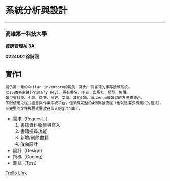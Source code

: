 # 系統分析與設計 #

----------

### 高雄第一科技大學 ###

**資訊管理系 3A**

**0224001 徐詩涵**


## 實作1 ##
    請仿第一章的Guitar inventory的範例，寫出一個書籍的庫存搜尋系統。
	以ISBN為主鍵(Primary Key)，需有書名，作者，出版社，類型，售價。
    類型有科技、小說、商管、歷史、文學、其他6類，須以enum或類似的方法來表示。
    不限使用之程式語言與作業系統平台，但須有完整的4個開發流程（也就是需要有測試的程式）。
    ※完整的文件與程式需放在個人的github上。

- 需求（Requests）
	1. 書籍資料收集與寫入
	2. 書籍搜尋功能
	3. 新增/刪除書籍
	4. 版面設計
- 設計（Design）
- 撰碼（Coding）
- 測試（Test）

[Trello Link](https://trello.com/b/VclR3C62/ooad)